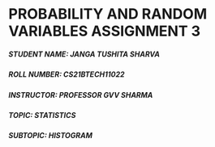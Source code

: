 # PROBABILITY AND RANDOM VARIABLES ASSIGNMENT 3

##### STUDENT NAME: JANGA TUSHITA SHARVA
##### ROLL NUMBER: CS21BTECH11022
##### INSTRUCTOR: PROFESSOR GVV SHARMA
##### TOPIC: STATISTICS
##### SUBTOPIC: HISTOGRAM
